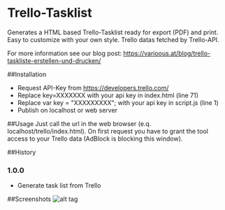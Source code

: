 # Trello-Tasklist
Generates a HTML based Trello-Tasklist ready for export (PDF) and print. Easy to customize with your own style. Trello datas fetched by Trello-API.

For more information see our blog post: https://varioous.at/blog/trello-taskliste-erstellen-und-drucken/

##Installation
- Request API-Key from https://developers.trello.com/
- Replace key=XXXXXXX with your api key in index.html (line 71)
- Replace var key = "XXXXXXXXX"; with your api key in script.js (line 1)
- Publish on localhost or web server

##Usage
Just call the url in the web browser (e.q. localhost/trello/index.html). On first request you have to grant the tool access to your Trello data (AdBlock is blocking this window).

##History

### 1.0.0
* Generate task list from Trello

##Screenshots
![alt tag](https://varioous.at/wp-content/uploads/2016/01/trello_2-880x485.png)

